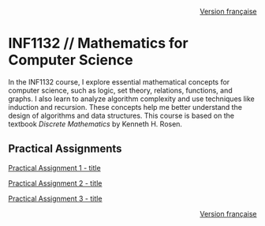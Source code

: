 <p align="right">
  <a href="./README.md">Version française</a>
</p>

# INF1132 // Mathematics for Computer Science

In the INF1132 course, I explore essential mathematical concepts for computer science, such as logic, set theory, relations, functions, and graphs. I also learn to analyze algorithm complexity and use techniques like induction and recursion. These concepts help me better understand the design of algorithms and data structures. This course is based on the textbook *Discrete Mathematics* by Kenneth H. Rosen.

## Practical Assignments
[Practical Assignment 1 - title](URL "optional title")

[Practical Assignment 2 - title](URL "optional title")

[Practical Assignment 3 - title](URL "optional title")

<p align="right">
  <a href="./README.md">Version française</a>
</p>